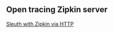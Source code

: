 ## Open tracing Zipkin server
[Sleuth with Zipkin via HTTP](https://github.com/spring-cloud/spring-cloud-sleuth#sleuth-with-zipkin-via-http)
